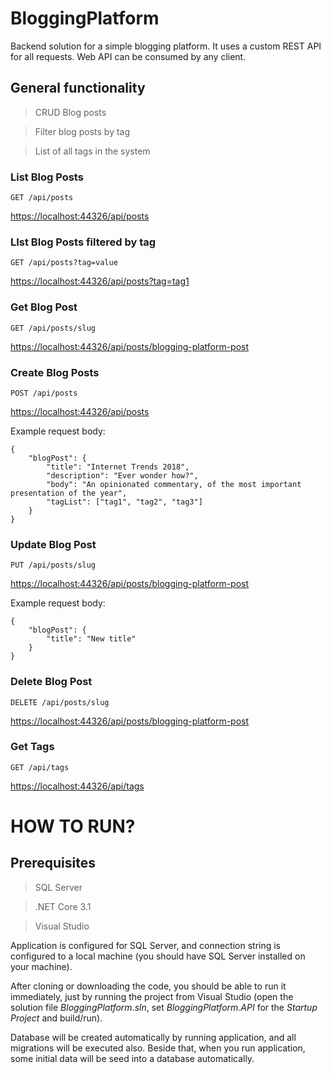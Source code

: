 # BloggingPlatform
Backend solution for a simple blogging platform. It uses a custom REST API for all requests. Web API can be consumed by any client.
## General functionality

> CRUD Blog posts

> Filter blog posts by tag

> List of all tags in the system

### List Blog Posts

	GET /api/posts
	
[https://localhost:44326/api/posts](https://localhost:44326/api/posts)

### LIst Blog Posts filtered by tag

	GET /api/posts?tag=value

[https://localhost:44326/api/posts?tag=tag1](https://localhost:44326/api/posts?tag=tag1)

### Get Blog Post

	GET /api/posts/slug

[https://localhost:44326/api/posts/blogging-platform-post](https://localhost:44326/api/posts/blogging-platform-post)

### Create Blog Posts

	POST /api/posts

[https://localhost:44326/api/posts](https://localhost:44326/api/posts)

Example request body:

	{
		"blogPost": {
			"title": "Internet Trends 2018",
			"description": "Ever wonder how?",
			"body": "An opinionated commentary, of the most important presentation of the year",
			"tagList": ["tag1", "tag2", "tag3"]
		}
	}
	
### Update Blog Post

	PUT /api/posts/slug

[https://localhost:44326/api/posts/blogging-platform-post](https://localhost:44326/api/posts/blogging-platform-post)

Example request body:

	{
		"blogPost": {
			"title": "New title"
		}
	}

### Delete Blog Post

	DELETE /api/posts/slug

[https://localhost:44326/api/posts/blogging-platform-post](https://localhost:44326/api/posts/blogging-platform-post)

### Get Tags

	GET /api/tags

[https://localhost:44326/api/tags](https://localhost:44326/api/tags)

# HOW TO RUN?

## Prerequisites

> SQL Server

> .NET Core 3.1

> Visual Studio

Application is configured for SQL Server, and connection string is configured to a local machine (you should have SQL Server installed on your machine).

After cloning or downloading the code, you should be able to run it immediately, just by running the project from Visual Studio (open the solution file *BloggingPlatform.sln*, set *BloggingPlatform.API* for the *Startup Project* and build/run).

Database will be created automatically by running application, and all migrations will be executed also. 
Beside that, when you run application, some initial data will be seed into a database automatically.


